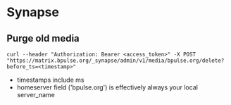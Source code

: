 # Synapse

## Purge old media

`curl --header "Authorization: Bearer <access_token>" -X POST "https://matrix.bpulse.org/_synapse/admin/v1/media/bpulse.org/delete?before_ts=<timestamp>"`

- timestamps include ms
- homeserver field ('bpulse.org') is effectively always your local server_name